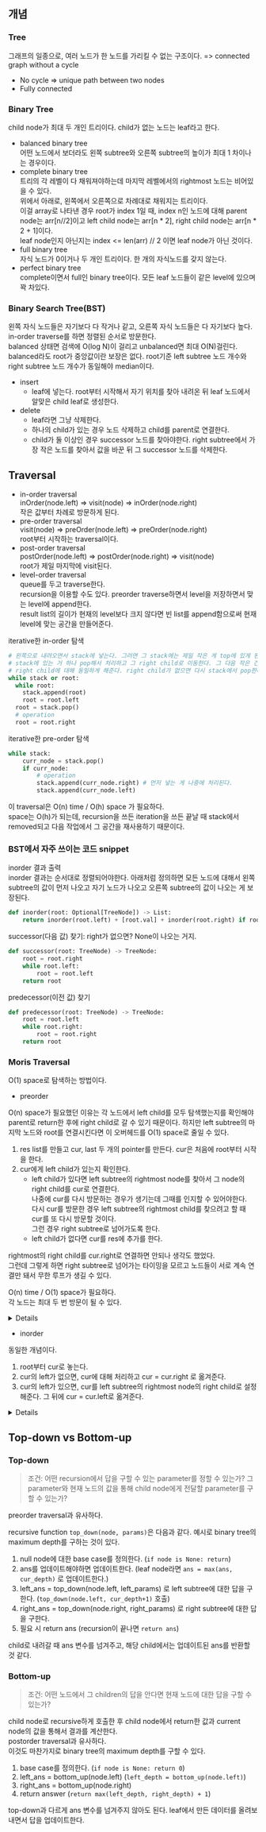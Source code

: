 ## 개념

### Tree

그래프의 일종으로, 여러 노드가 한 노드를 가리킬 수 없는 구조이다. => connected graph without a cycle   
- No cycle => unique path between two nodes
- Fully connected


### Binary Tree

child node가 최대 두 개인 트리이다. child가 없는 노드는 leaf라고 한다.   

- balanced binary tree   
어떤 노드에서 보더라도 왼쪽 subtree와 오른쪽 subtree의 높이가 최대 1 차이나는 경우이다.
- complete binary tree   
트리의 각 레벨이 다 채워져야하는데 마지막 레벨에서의 rightmost 노드는 비어있을 수 있다.   
위에서 아래로, 왼쪽에서 오른쪽으로 차례대로 채워지는 트리이다.   
이걸 array로 나타낸 경우 root가 index 1일 때, index n인 노드에 대해 parent node는 arr[n//2]이고 left child node는 arr[n * 2], right child node는 arr[n * 2 + 1]이다.   
leaf node인지 아닌지는 index <= len(arr) // 2 이면 leaf node가 아닌 것이다.   
- full binary tree   
자식 노드가 0이거나 두 개인 트리이다. 한 개의 자식노드를 갖지 않는다.   
- perfect binary tree   
complete이면서 full인 binary tree이다. 모든 leaf 노드들이 같은 level에 있으며 꽉 차있다.   


### Binary Search Tree(BST)

왼쪽 자식 노드들은 자기보다 다 작거나 같고, 오른쪽 자식 노드들은 다 자기보다 높다.   
in-order traverse를 하면 정렬된 순서로 방문한다.   
balanced 상태면 검색에 O(log N)이 걸리고 unbalanced면 최대 O(N)걸린다.    
balanced라도 root가 중앙값이란 보장은 없다. root기준 left subtree 노드 개수와 right subtree 노드 개수가 동일해야 median이다.

- insert
  - leaf에 넣는다. root부터 시작해서 자기 위치를 찾아 내려온 뒤 leaf 노드에서 알맞은 child leaf로 생성한다.
- delete
  - leaf라면 그냥 삭제한다. 
  - 하나의 child가 있는 경우 노드 삭제하고 child를 parent로 연결한다. 
  - child가 둘 이상인 경우 successor 노드를 찾아야한다. right subtree에서 가장 작은 노드를 찾아서 값을 바꾼 뒤 그 successor 노드를 삭제한다.



## Traversal

- in-order traversal   
inOrder(node.left) => visit(node) => inOrder(node.right)   
작은 값부터 차례로 방문하게 된다.   
- pre-order traversal   
visit(node) => preOrder(node.left) => preOrder(node.right)   
root부터 시작하는 traversal이다.   
- post-order traversal   
postOrder(node.left) => postOrder(node.right) => visit(node)   
root가 제일 마지막에 visit된다.   
- level-order traversal   
queue를 두고 traverse한다.       
recursion을 이용할 수도 있다. preorder traverse하면서 level을 저장하면서 맞는 level에 append한다.    
result list의 길이가 현재의 level보다 크지 않다면 빈 list를 append함으로써 현재 level에 맞는 공간을 만들어준다.



iterative한 in-order 탐색
```python
# 왼쪽으로 내려오면서 stack에 넣는다. 그러면 그 stack에는 제일 작은 게 top에 있게 된다.
# stack에 있는 거 하나 pop해서 처리하고 그 right child로 이동한다. 그 다음 작은 건 그 값의 right child이기 때문이다.
# right child에 대해 동일하게 해준다. right child가 없으면 다시 stack에서 pop한다.
while stack or root:
  while root:
    stack.append(root)
    root = root.left
  root = stack.pop()
  # operation
  root = root.right
```

iterative한 pre-order 탐색

```python
while stack:
    curr_node = stack.pop()
    if curr_node:
        # operation
        stack.append(curr_node.right) # 먼저 넣는 게 나중에 처리된다.
        stack.append(curr_node.left)
```

이 traversal은 O(n) time / O(h) space 가 필요하다.   
space는 O(h)가 되는데, recursion을 쓰든 iteration을 쓰든 끝날 때 stack에서 removed되고 다음 작업에서 그 공간을 재사용하기 때문이다.


### BST에서 자주 쓰이는 코드 snippet

inorder 결과 출력    
inorder 결과는 순서대로 정렬되어야한다. 아래처럼 정의하면 모든 노드에 대해서 왼쪽 subtree의 값이 먼저 나오고 자기 노드가 나오고 오른쪽 subtree의 값이 나오는 게 보장된다.

```python
def inorder(root: Optional[TreeNode]) -> List:
    return inorder(root.left) + [root.val] + inorder(root.right) if root else []
```

successor(다음 값) 찾기: right가 없으면? None이 나오는 거지.

```python
def successor(root: TreeNode) -> TreeNode:
    root = root.right
    while root.left:
        root = root.left
    return root
```

predecessor(이전 값) 찾기

```python
def predecessor(root: TreeNode) -> TreeNode:
    root = root.left
    while root.right:
        root = root.right
    return root
```


### Moris Traversal

O(1) space로 탐색하는 방법이다.

- preorder

O(n) space가 필요했던 이유는 각 노드에서 left child를 모두 탐색했는지를 확인해야 parent로 return한 후에 right child로 갈 수 있기 때문이다.
하지만 left subtree의 마지막 노드와 root를 연결시킨다면 이 오버헤드를 O(1) space로 줄일 수 있다.

1. res list를 만들고 cur, last 두 개의 pointer를 만든다. cur은 처음에 root부터 시작을 한다.
2. cur에게 left child가 있는지 확인한다.
   - left child가 있다면 left subtree의 rightmost node를 찾아서 그 node의 right child를 cur로 연결한다.    
   나중에 cur를 다시 방문하는 경우가 생기는데 그때를 인지할 수 있어야한다.    
   다시 cur를 방문한 경우 left subtree의 rightmost child를 찾으려고 할 때 cur를 또 다시 방문할 것이다.    
   그런 경우 right subtree로 넘어가도록 한다.     
   - left child가 없다면 cur를 res에 추가를 한다.

rightmost의 right child를 cur.right로 연결하면 안되나 생각도 했었다.   
그런데 그렇게 하면 right subtree로 넘어가는 타이밍을 모르고 노드들이 서로 계속 연결만 돼서 무한 루프가 생길 수 있다.   


O(n) time / O(1) space가 필요하다.   
각 노드는 최대 두 번 방문이 될 수 있다.   

<details>

```python
def preorderTraversal(self, root: Optional[TreeNode]) -> List[int]:
    answer = []
    curr = root
    
    while curr:
        # cur에 대해서 left child가 없으면 cur에 대한 작업을 하고 right child로 간다.
        # leaf node라도 right most한 node에 대해 그 당시의 root로 연결해놨기 때문이다. 없으면 loop가 끝난다.
        if not curr.left:
            answer.append(curr.val)
            curr = curr.right

        else:
            last = curr.left
            # while last.right 조건은 단순히 rightmost를 찾는 조건이다.
            # while last.right != curr 조건이 중요한데,
            # cur와 left subtree의 rightmost node가 같아지는 순간이 올 수 있다. 이 때는 cur이 rightmost를 통해 다시 방문된 경우이다.
            # 이 cur는 이미 방문된 node이며 방문될 때 rightmost의 right로 연결이 되었다. 그 rightmost가 방문되고 다시 이 cur로 돌아온 것이다.
            # 따라서 지금의 cur.left의 rightmost를 따라가다보면 다시 cur가 방문된다.
            # 이 경우 cur는 이미 처리됐으므로 cur.right로 가야한다.
            while last.right and last.right != curr:
                last = last.right
                
            if not last.right:
                # rightmost node를 찾은 상황이다. cur와 연결해주고 cur를 처리한 뒤에 left로 넘어간다.
                answer.append(curr.val)  # cur를 처음 방문했을 때 left subtree's rightmost node's child로 연결하고 ans에 넣는다.
                last.right = curr
                curr = curr.left
            else:
                # last.right == curr 인 상황으로 curr에 두 번째 방문한 상황이다. curr의 right subtree로 넘어가야한다.
                last.right = None  # 원래 상태로 복구
                curr = curr.right
    
    return answer
```

</details>


- inorder

동일한 개념이다.

1. root부터 cur로 놓는다.
2. cur의 left가 없으면, cur에 대해 처리하고 cur = cur.right 로 옮겨준다.
3. cur의 left가 있으면, cur를 left subtree의 rightmost node의 right child로 설정해준다. 그 뒤에 cur = cur.left로 옮겨준다.


<details>

```python
def inorderTraversal(self, root: Optional[TreeNode]) -> List[int]:
    res = []

    cur = root
    while cur:
        if cur.left:
            last = cur.left
            while last.right is not None and last.right != cur:
                last = last.right
            if last.right == cur:
                # rightmost의 right child로 연결되어 다시 방문한 상황이다.
                res.append(cur.val)  # 다시 방문했을 때 cur를 넣는다.
                cur = cur.right
                continue
            last.right = cur
            cur = cur.left
        else:
            res.append(cur.val)
            cur = cur.right
    
    return res
```


</details>



## Top-down vs Bottom-up

### Top-down

> 조건: 어떤 recursion에서 답을 구할 수 있는 parameter를 정할 수 있는가? 그 parameter와 현재 노드의 값을 통해 child node에게 전달할 parameter를 구할 수 있는가?   

preorder traversal과 유사하다.   

recursive function `top_down(node, params)`은 다음과 같다. 예시로 binary tree의 maximum depth를 구하는 것이 있다.

1. null node에 대한 base case를 정의한다. (`if node is None: return`)
2. ans를 업데이트해야하면 업데이트한다. (leaf node라면 `ans = max(ans, cur_depth)` 로 업데이트한다.)
3. left_ans = top_down(node.left, left_params) 로 left subtree에 대한 답을 구한다. (`top_down(node.left, cur_depth+1)` 호출)
4. right_ans = top_down(node.right, right_params) 로 right subtree에 대한 답을 구한다.
5. 필요 시 return ans (recursion이 끝나면 `return ans`)

child로 내려갈 때 ans 변수를 넘겨주고, 해당 child에서는 업데이트된 ans를 반환할 것 같다.

### Bottom-up

> 조건: 어떤 노드에서 그 children의 답을 안다면 현재 노드에 대한 답을 구할 수 있는가?

child node로 recursive하게 호출한 후 child node에서 return한 값과 current node의 값을 통해서 결과를 계산한다.   
postorder traversal과 유사하다.   
이것도 마찬가지로 binary tree의 maximum depth를 구할 수 있다.   

1. base case를 정의한다. (`if node is None: return 0`)
2. left_ans = bottom_up(node.left) (`left_depth = bottom_up(node.left)`)
3. right_ans = bottom_up(node.right)
4. return answer (`return max(left_depth, right_depth) + 1`)

top-down과 다르게 ans 변수를 넘겨주지 않아도 된다. leaf에서 만든 데이터를 올려보내면서 답을 업데이트한다.


